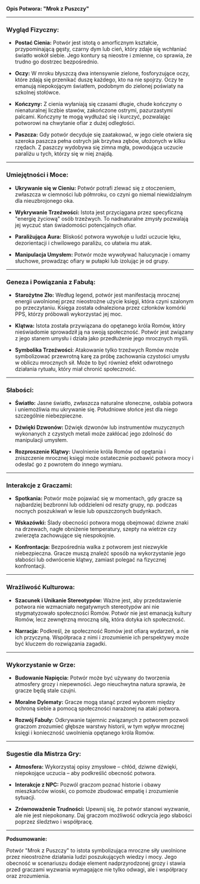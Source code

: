 **Opis Potwora: "Mrok z Puszczy"**

---

### **Wygląd Fizyczny:**

- **Postać Cienia:** Potwór jest istotą o amorficznym kształcie, przypominającą gęsty, czarny dym lub cień, który zdaje się wchłaniać światło wokół siebie. Jego kontury są nieostre i zmienne, co sprawia, że trudno go dostrzec bezpośrednio.
  
- **Oczy:** W mroku błyszczą dwa intensywnie zielone, fosforyzujące oczy, które zdają się przenikać duszę każdego, kto na nie spojrzy. Oczy te emanują niepokojącym światłem, podobnym do zielonej poświaty na szkolnej stołówce.

- **Kończyny:** Z cienia wyłaniają się czasami długie, chude kończyny o nienaturalnej liczbie stawów, zakończone ostrymi, pazurzastymi palcami. Kończyny te mogą wydłużać się i kurczyć, pozwalając potworowi na chwytanie ofiar z dużej odległości.

- **Paszcza:** Gdy potwór decyduje się zaatakować, w jego ciele otwiera się szeroka paszcza pełna ostrych jak brzytwa zębów, ułożonych w kilku rzędach. Z paszczy wydobywa się zimna mgła, powodująca uczucie paraliżu u tych, którzy się w niej znajdą.

---

### **Umiejętności i Moce:**

- **Ukrywanie się w Cieniu:** Potwór potrafi zlewać się z otoczeniem, zwłaszcza w ciemności lub półmroku, co czyni go niemal niewidzialnym dla nieuzbrojonego oka.

- **Wykrywanie Trzeźwości:** Istota jest przyciągana przez specyficzną "energię życiową" osób trzeźwych. To nadnaturalne zmysły pozwalają jej wyczuć stan świadomości potencjalnych ofiar.

- **Paraliżująca Aura:** Bliskość potwora wywołuje u ludzi uczucie lęku, dezorientacji i chwilowego paraliżu, co ułatwia mu atak.

- **Manipulacja Umysłem:** Potwór może wywoływać halucynacje i omamy słuchowe, prowadząc ofiary w pułapki lub izolując je od grupy.

---

### **Geneza i Powiązania z Fabułą:**

- **Starożytne Zło:** Według legend, potwór jest manifestacją mrocznej energii uwolnionej przez nieostrożne użycie księgi, która czyni szalonym po przeczytaniu. Księga została odnaleziona przez członków komórki PPS, którzy próbowali wykorzystać jej moc.

- **Klątwa:** Istota została przywiązana do opętanego króla Romów, który nieświadomie sprowadził ją na swoją społeczność. Potwór jest związany z jego stanem umysłu i działa jako przedłużenie jego mrocznych myśli.

- **Symbolika Trzeźwości:** Atakowanie tylko trzeźwych Romów może symbolizować przewrotną karę za próbę zachowania czystości umysłu w obliczu mrocznych sił. Może to być również efekt odwrotnego działania rytuału, który miał chronić społeczność.

---

### **Słabości:**

- **Światło:** Jasne światło, zwłaszcza naturalne słoneczne, osłabia potwora i uniemożliwia mu ukrywanie się. Południowe słońce jest dla niego szczególnie niebezpieczne.

- **Dźwięki Dzwonów:** Dźwięk dzwonów lub instrumentów muzycznych wykonanych z czystych metali może zakłócać jego zdolność do manipulacji umysłem.

- **Rozproszenie Klątwy:** Uwolnienie króla Romów od opętania i zniszczenie mrocznej księgi może ostatecznie pozbawić potwora mocy i odesłać go z powrotem do innego wymiaru.

---

### **Interakcje z Graczami:**

- **Spotkania:** Potwór może pojawiać się w momentach, gdy gracze są najbardziej bezbronni lub oddzieleni od reszty grupy, np. podczas nocnych poszukiwań w lesie lub opuszczonych budynkach.

- **Wskazówki:** Ślady obecności potwora mogą obejmować dziwne znaki na drzewach, nagłe obniżenie temperatury, szepty na wietrze czy zwierzęta zachowujące się niespokojnie.

- **Konfrontacja:** Bezpośrednia walka z potworem jest niezwykle niebezpieczna. Gracze muszą znaleźć sposób na wykorzystanie jego słabości lub odwrócenie klątwy, zamiast polegać na fizycznej konfrontacji.

---

### **Wrażliwość Kulturowa:**

- **Szacunek i Unikanie Stereotypów:** Ważne jest, aby przedstawienie potwora nie wzmacniało negatywnych stereotypów ani nie stygmatyzowało społeczności Romów. Potwór nie jest emanacją kultury Romów, lecz zewnętrzną mroczną siłą, która dotyka ich społeczność.

- **Narracja:** Podkreśl, że społeczność Romów jest ofiarą wydarzeń, a nie ich przyczyną. Współpraca z nimi i zrozumienie ich perspektywy może być kluczem do rozwiązania zagadki.

---

### **Wykorzystanie w Grze:**

- **Budowanie Napięcia:** Potwór może być używany do tworzenia atmosfery grozy i niepewności. Jego nieuchwytna natura sprawia, że gracze będą stale czujni.

- **Moralne Dylematy:** Gracze mogą stanąć przed wyborem między ochroną siebie a pomocą społeczności narażonej na ataki potwora.

- **Rozwój Fabuły:** Odkrywanie tajemnic związanych z potworem pozwoli graczom zrozumieć głębsze warstwy historii, w tym wpływ mrocznej księgi i konieczność uwolnienia opętanego króla Romów.

---

### **Sugestie dla Mistrza Gry:**

- **Atmosfera:** Wykorzystaj opisy zmysłowe – chłód, dziwne dźwięki, niepokojące uczucia – aby podkreślić obecność potwora.

- **Interakcje z NPC:** Pozwól graczom poznać historie i obawy mieszkańców wioski, co pomoże zbudować empatię i zrozumienie sytuacji.

- **Zrównoważenie Trudności:** Upewnij się, że potwór stanowi wyzwanie, ale nie jest niepokonany. Daj graczom możliwość odkrycia jego słabości poprzez śledztwo i współpracę.

---

**Podsumowanie:**

Potwór "Mrok z Puszczy" to istota symbolizująca mroczne siły uwolnione przez nieostrożne działania ludzi poszukujących wiedzy i mocy. Jego obecność w scenariuszu dodaje element nadprzyrodzonej grozy i stawia przed graczami wyzwania wymagające nie tylko odwagi, ale i współpracy oraz zrozumienia.